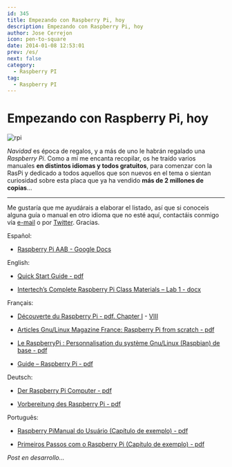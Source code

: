 ```yaml
---
id: 345
title: Empezando con Raspberry Pi, hoy
description: Empezando con Raspberry Pi, hoy
author: Jose Cerrejon
icon: pen-to-square
date: 2014-01-08 12:53:01
prev: /es/
next: false
category:
  - Raspberry PI
tag:
  - Raspberry PI
---
```


# Empezando con Raspberry Pi, hoy

![rpi](/images/02_RaspberryPi.jpg)

*Navidad* es época de regalos, y a más de uno le habrán regalado una *Raspberry Pi*. Como a mí me encanta recopilar, os he traído varios manuales **en distintos idiomas y todos gratuitos**, para comenzar con la RasPi y dedicado a todos aquellos que son nuevos en el tema o sientan curiosidad sobre esta placa que ya ha vendido **más de 2 millones de copias**…

- - -
Me gustaría que me ayudárais a elaborar el listado, así que si conoceis alguna guía o manual en otro idioma que no esté aquí, contactáis conmigo vía [e-mail](mailto:ulysess@gmail.com) o por [Twitter](http://twitter.com/ulysess10). Gracias.

Español:

* [Raspberry Pi AAB - Google Docs](https://docs.google.com/file/d/0B0xutHWtzX57RmVZOEIwcjlOaWc/edit?pli=1)

English:

* [Quick Start Guide - pdf](http://www.raspberrypi.org/wp-content/uploads/2012/04/quick-start-guide-v2_1.pdf)

* [Intertech’s Complete Raspberry Pi Class Materials – Lab 1 - docx](http://www.intertech.com/downloads/CompleteRaspberryPi/CRPi-ch01-Setup.docx)

Français:

* [Découverte du Raspberry Pi - pdf. Chapter I](http://www.pearson.fr/resources/titles/27440100230510/extras/2579_chap01.pdf) - [VIII](http://www.pearson.fr/resources/titles/27440100230510/extras/2579_chap08.pdf)

* [Articles Gnu/Linux Magazine France: Raspberry Pi from scratch - pdf](http://www.blaess.fr/christophe/articles/files-glmf/)

* [Le RaspberryPi : Personnalisation du système Gnu/Linux (Raspbian) de base - pdf](http://www.mon-club-elec.fr/mes_downloads/doc_raspberrypi/rasperrypi_personnalisation_du_systeme_de_base.pdf)

* [Guide – Raspberry Pi - pdf](http://tge.cmaisonneuve.qc.ca/barbaud/Références%20techniques/Raspberry%20Pi/Raspi.pdf)

Deutsch:

* [Der Raspberry Pi Computer - pdf](http://bikertravel.dyndns.info/bike/raspberrypi/raspberry_de.pdf)

* [Vorbereitung des Raspberry Pi - pdf](http://a-thinnes.de/wlanthermometer/Debian_Paket/0.1.0-3/usr/share/doc/WLANThermo/Anleitung/Anleitung_fuer_den_Aufbau_eines_WLAN-Thermometer_Rel_0_1_0-3.pdf)

Português:

* [Raspberry PiManual do Usuário (Capítulo de exemplo) - pdf](https://novatec.com.br/livros/raspberry-pi-manual/capitulo9788575223512.pdf)

* [Primeiros Passos com o Raspberry Pi (Capítulo de exemplo) - pdf](https://www.novatec.com.br/livros/raspberrypi/capitulo9788575223451.pdf)

*Post en desarrollo…*